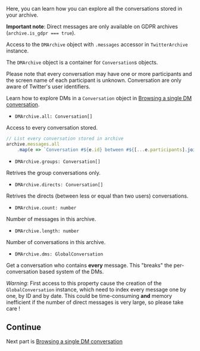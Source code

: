 Here, you can learn how you can explore all the conversations stored in your archive.

**Important note**: Direct messages are only available on GDPR archives (`archive.is_gdpr === true`).

Access to the `DMArchive` object with `.messages` accessor in `TwitterArchive` instance.

The `DMArchive` object is a container for `Conversation`s objects.

Please note that every conversation may have one or more participants and the screen name of each participant is unknown. Conversation are only aware of Twitter's user identifiers.

Learn how to explore DMs in a `Conversation` object in [Browsing a single DM conversation](https://github.com/alkihis/twitter-archive-reader/wiki/Browsing-a-single-DM-conversation).

- `DMArchive.all: Conversation[]`

Access to every conversation stored.

```ts
// List every conversation stored in archive
archive.messages.all
    .map(e => `Conversation #${e.id} between #${[...e.participants].join(', #')}`)
```

- `DMArchive.groups: Conversation[]`

Retrives the group conversations only.

- `DMArchive.directs: Conversation[]`

Retrives the directs (between less or equal than two users) conversations.

- `DMArchive.count: number`

Number of messages in this archive.

- `DMArchive.length: number`

Number of conversations in this archive.

- `DMArchive.dms: GlobalConversation`

Get a conversation who contains **every** message. This "breaks" the per-conversation based system of the DMs.

*Warning*: First access to this property cause the creation of the `GlobalConversation` instance, which need to index every message one by one, by ID and by date. This could be time-consuming **and** memory inefficient if the number of direct messages is very large, so please take care !

## Continue

Next part is [Browsing a single DM conversation](https://github.com/alkihis/twitter-archive-reader/wiki/Browsing-a-single-DM-conversation)


